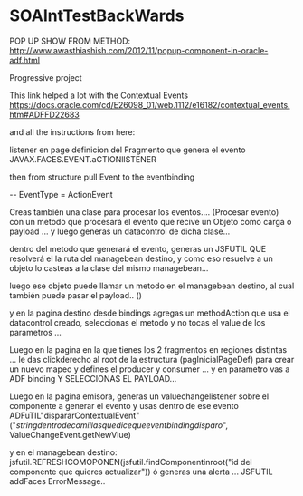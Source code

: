 # SOAIntTestBackWards

POP UP SHOW FROM METHOD: http://www.awasthiashish.com/2012/11/popup-component-in-oracle-adf.html

Progressive project


This link helped a lot with the Contextual Events
https://docs.oracle.com/cd/E26098_01/web.1112/e16182/contextual_events.htm#ADFFD22683

and all the instructions from here:

<INICIO>

listener en page definicion del Fragmento que genera el evento JAVAX.FACES.EVENT.aCTIONlISTENER

then from structure pull Event to the eventbinding



-- EventType = ActionEvent



Creas también una clase para procesar los eventos.... (Procesar evento) con un metodo que procesará el evento que recive un Objeto como carga o payload ... y luego generas un datacontrol de dicha clase...



dentro del metodo que generará el evento, generas un JSFUTIL QUE resolverá el la ruta del managebean destino, y como eso resuelve a un objeto lo casteas a la clase del mismo managebean...



luego ese objeto puede llamar un metodo en el managebean destino, al cual también puede pasar el payload.. ()



y en la pagina destino desde bindings agregas un methodAction  que usa el datacontrol creado, seleccionas el metodo y no tocas el value de los parametros ...



Luego en la pagina en la que tienes los 2 fragmentos en regiones distintas ... le das clickderecho al root de la estructura (pagInicialPageDef) para crear un nuevo mapeo y defines el producer y consumer ...  y en parametro vas a ADF binding Y SELECCIONAS EL PAYLOAD...



Luego en la pagina emisora, generas un  valuechangelistener sobre el componente a generar el evento y usas dentro de ese evento ADFuTIL"dispararContextualEvent" ("*stringdentrodecomillasquedicequeeventbindingdisparo*", ValueChangeEvent.getNewVlue)



y en el managebean destino:
 jsfutil.REFRESHCOMOPONEN(jsfutil.findComponentinroot("id del componente que quieres actualizar"))
ó
 generas una alerta ... JSFUTIL addFaces ErrorMessage..


<FIN>